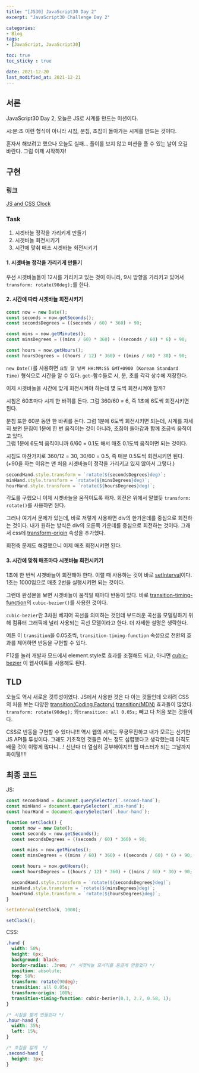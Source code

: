```yaml
---
title: "[JS30] JavaScript30 Day 2"
excerpt: "JavaScript30 Challenge Day 2"

categories:
- Blog
tags:
- [JavaScript, JavaScript30]

toc: true
toc_sticky : true

date: 2021-12-20
last_modified_at: 2021-12-21
---
```


## 서론
JavaScript30 Day 2, 오늘은 JS로 시계를 만드는 미션이다.  

시:분:초 이런 형식이 아니라 시침, 분침, 초침이 돌아가는 시계를 만드는 것이다.  

혼자서 해보려고 했으나 오늘도 실패... 풀이를 보지 않고 미션을 풀 수 있는 날이 오길 바란다. 그럼 이제 시작하자!  

## 구현

### 링크
[JS and CSS Clock](https://veggie-garden.github.io/JavaScript30/02%20-%20JS%20and%20CSS%20Clock/index.html)

### Task
1. 시곗바늘 정각을 가리키게 만들기
2. 시곗바늘 회전시키기
3. 시간에 맞춰 매초 시곗바늘 회전시키기

#### 1. 시곗바늘 정각을 가리키게 만들기
우선 시곗바늘들이 12시를 가리키고 있는 것이 아니라, 9시 방향을 가리키고 있어서 `transform: rotate(90deg);`를 한다.  

#### 2. 시간에 따라 시곗바늘 회전시키기

```javascript
const now = new Date();
const seconds = now.getSeconds();
const secondsDegrees = ((seconds / 60) * 360) + 90;

const mins = now.getMinutes();
const minsDegrees = ((mins / 60) * 360) + ((seconds / 60) * 6) + 90;

const hours = now.getHours();
const hoursDegrees = ((hours / 12) * 360) + ((mins / 60) * 30) + 90;
```

`new Date()`를 사용하면 `요일 달 날짜 HH:MM:SS GMT+0900 (Korean Standard Time)` 형식으로 시간을 알 수 있다. `get~`함수들로 시, 분, 초를 각각 상수에 저장한다.

이제 시곗바늘을 시간에 맞게 회전시켜야 하는데 몇 도씩 회전시켜야 할까?  

시침은 60초마다 시계 한 바퀴를 돈다. 그럼 360/60 = 6, 즉 1초에 6도씩 회전시키면 된다.  

분침 또한 60분 동안 한 바퀴를 돈다. 그럼 1분에 6도씩 회전시키면 되는데, 시계를 자세히 보면 분침이 1분에 한 번 움직이는 것이 아니라, 초침이 돌아감과 함께 조금씩 움직이고 있다.  
그럼 1분에 6도씩 움직이니까 6/60 = 0.1도 해서 매초 0.1도씩 움직이면 되는 것이다.  

시침도 마찬가지로 360/12 = 30, 30/60 = 0.5, 즉 매분 0.5도씩 회전시키면 된다. (+90을 하는 이유는 맨 처음 시곗바늘이 정각을 가리키고 있지 않아서 그렇다.)  

```javascript
secondHand.style.transform = `rotate(${secondsDegrees}deg)`;
minHand.style.transform = `rotate(${minsDegrees}deg)`;
hourHand.style.transform = `rotate(${hoursDegrees}deg)`;
```

각도를 구했으니 이제 시곗바늘을 움직이도록 하자. 회전은 위에서 말했듯 `transform: rotate()`를 사용하면 된다.  

그러나 여기서 문제가 있는데, 바로 저렇게 사용하면 div의 한가운데를 중심으로 회전하는 것이다. 내가 원하는 방식은 div의 오른쪽 가운데를 중심으로 회전하는 것이다. 그래서 css에 [transform-origin](https://developer.mozilla.org/en-US/docs/Web/CSS/transform-origin) 속성을 추가했다.   

회전축 문제도 해결했으니 이제 매초 회전시키면 된다.  

#### 3. 시간에 맞춰 매초마다 시곗바늘 회전시키기
1초에 한 번씩 시곗바늘이 회전해야 한다. 이럴 때 사용하는 것이 바로 [setInterval](https://developer.mozilla.org/en-US/docs/Web/API/setInterval)이다. 1초는 1000임으로 매초 2번을 실행시키면 되는 것이다.   

그런데 완성본을 보면 시곗바늘이 움직일 때마다 반동이 있다. 바로 [transition-timing-function](https://developer.mozilla.org/en-US/docs/Web/CSS/transition-timing-function)의 `cubic-bezier()`를 사용한 것이다.  

`cubic-bezier`란 3차원 베지어 곡선을 의미하는 것인데 부드러운 곡선을 모델링하기 위해 컴퓨터 그래픽에 널리 사용되는 곡선 모델이라고 한다. 더 자세한 설명은 생략한다.  

여튼 이 `transition`을 0.05초씩, `transition-timing-function` 속성으로 전환의 효과를 제어하면 반동을 구현할 수 있다.  

F12를 눌러 개발자 모드에서 element.style로 효과를 조절해도 되고, 아니면 [cubic-bezier](http://cubic-bezier.com/) 이 웹사이트를 사용해도 된다.  

## TLD
오늘도 역시 새로운 것투성이였다. JS에서 사용한 것은 다 아는 것들인데 오히려 CSS의 처음 보는 다양한 [transition(Coding Factory)](https://www.codingfactory.net/10953) [transition(MDN)](https://developer.mozilla.org/en-US/docs/Web/CSS/CSS_Transitions/Using_CSS_transitions) 효과들이 많았다. `transform: rotate(90deg);` 와`transition: all 0.05s;` 빼고 다 처음 보는 것들이다.  

CSS로 반동을 구현할 수 있다니!!! 역시 웹의 세계는 무궁무진하고 내가 모르는 신기한 JS API들 투성이다. 그래도 기초적인 것들은 어느 정도 섭렵했다고 생각했는데 아직도 배울 것이 이렇게 많다니...! 신난다 더 열심히 공부해야지!!! 웹 마스터가 되는 그날까지 파이퉹!!!!  

## 최종 코드
JS:  
```javascript
const secondHand = document.querySelector(`.second-hand`);
const minHand = document.querySelector(`.min-hand`);
const hourHand = document.querySelector(`.hour-hand`);

function setClock() {
  const now = new Date();
  const seconds = now.getSeconds();
  const secondsDegrees = ((seconds / 60) * 360) + 90;

  const mins = now.getMinutes();
  const minsDegrees = ((mins / 60) * 360) + ((seconds / 60) * 6) + 90;

  const hours = now.getHours();
  const hoursDegrees = ((hours / 12) * 360) + ((mins / 60) * 30) + 90;

  secondHand.style.transform = `rotate(${secondsDegrees}deg)`;
  minHand.style.transform = `rotate(${minsDegrees}deg)`;
  hourHand.style.transform = `rotate(${hoursDegrees}deg)`;
}

setInterval(setClock, 1000);

setClock();
```
CSS:
```css
.hand {
  width: 50%;
  height: 6px;
  background: black;
  border-radius: .3rem; /* 시곗바늘 모서리를 둥글게 만들었다 */
  position: absolute;
  top: 50%;
  transform: rotate(90deg);
  transition: all 0.05s;
  transform-origin: 100%;
  transition-timing-function: cubic-bezier(0.1, 2.7, 0.58, 1);
}

/* 시침을 짧게 만들었다 */
.hour-hand {
  width: 35%;
  left: 15%;
}

/* 초침을 얇게  */
.second-hand {
  height: 3px;
}
```
